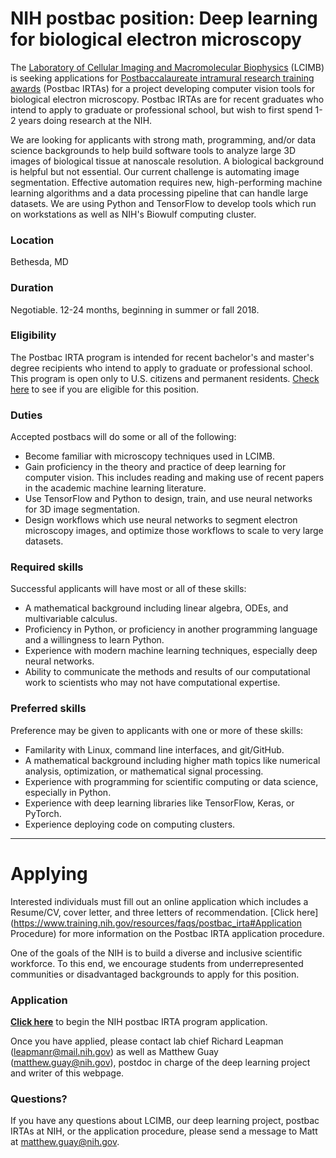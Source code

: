 # NIH postbac position: Deep learning for biological electron microscopy
The [Laboratory of Cellular Imaging and Macromolecular Biophysics](https://www.nibib.nih.gov/labs-at-nibib/laboratory-cellular-imaging-and-macromolecular-biophysics-lcimb) (LCIMB) is seeking applications for [Postbaccalaureate intramural research training awards](https://www.training.nih.gov/programs/postbac_irta) (Postbac IRTAs) for a project developing computer vision tools for biological electron microscopy. Postbac IRTAs are for recent graduates who intend to apply to graduate or professional school, but wish to first spend 1-2 years doing research at the NIH.

We are looking for applicants with strong math, programming, and/or data science backgrounds to help build software tools to analyze large 3D images of biological tissue at nanoscale resolution. A biological background is helpful but not essential. Our current challenge is automating image segmentation. Effective automation requires new, high-performing machine learning algorithms and a data processing pipeline that can handle large datasets. We are using Python and TensorFlow to develop tools which run on workstations as well as NIH's Biowulf computing cluster.

### Location
Bethesda, MD

### Duration
Negotiable. 12-24 months, beginning in summer or fall 2018.

### Eligibility
The Postbac IRTA program is intended for recent bachelor's and master's degree recipients who intend to apply to graduate or professional school. This program is open only to U.S. citizens and permanent residents. [Check here](https://www.training.nih.gov/resources/faqs/postbac_irta#Eligibility) to see if you are eligible for this position.

### Duties
Accepted postbacs will do some or all of the following:
* Become familiar with microscopy techniques used in LCIMB.
* Gain proficiency in the theory and practice of deep learning for computer vision. This includes reading and making use of recent papers in the academic machine learning literature.
* Use TensorFlow and Python to design, train, and use neural networks for 3D image segmentation.
* Design workflows which use neural networks to segment electron microscopy images, and optimize those workflows to scale to very large datasets.

### Required skills
Successful applicants will have most or all of these skills:
* A mathematical background including linear algebra, ODEs, and multivariable calculus.
* Proficiency in Python, or proficiency in another programming language and a willingness to learn Python.
* Experience with modern machine learning techniques, especially deep neural networks.
* Ability to communicate the methods and results of our computational work to scientists who may not have computational expertise.

### Preferred skills
Preference may be given to applicants with one or more of these skills:
* Familarity with Linux, command line interfaces, and git/GitHub.
* A mathematical background including higher math topics like numerical analysis, optimization, or mathematical signal processing.
* Experience with programming for scientific computing or data science, especially in Python.
* Experience with deep learning libraries like TensorFlow, Keras, or PyTorch.
* Experience deploying code on computing clusters.

---
# Applying
Interested individuals must fill out an online application which includes a Resume/CV, cover letter, and three letters of recommendation. [Click here](https://www.training.nih.gov/resources/faqs/postbac_irta#Application Procedure) for more information on the Postbac IRTA application procedure.

One of the goals of the NIH is to build a diverse and inclusive scientific workforce. To this end, we encourage students from underrepresented communities or disadvantaged backgrounds to apply for this position.

### Application
**[Click here](https://www2.training.nih.gov/apps/publicforms/pbt/forms/pbtapp.aspx)** to begin the NIH postbac IRTA program application. 

Once you have applied, please contact lab chief Richard Leapman (<leapmanr@mail.nih.gov>) as well as Matthew Guay (<matthew.guay@nih.gov>), postdoc in charge of the deep learning project and writer of this webpage.

### Questions?
If you have any questions about LCIMB, our deep learning project, postbac IRTAs at NIH, or the application procedure, please send a message to Matt at <matthew.guay@nih.gov>.



